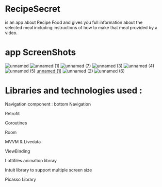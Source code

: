 # RecipeSecret

is an app about Recipe Food and gives you full information about the selected meal including instructions of how to make that meal provided by a video.

# app ScreenShots
![unnamed](https://user-images.githubusercontent.com/104698688/189448336-e035da5f-23b3-45be-88d4-57305f3766d1.jpg)
![unnamed (1)](https://user-images.githubusercontent.com/104698688/189447947-955b8118-571c-4bb1-9a3b-01a2482476b8.jpg)
![unnamed (7)](https://user-images.githubusercontent.com/104698688/189447552-f8f5ce21-d31c-457a-bc4d-79f8b2899cba.jpg)
![unnamed (3)](https://user-images.githubusercontent.com/104698688/189447555-10bcd3e8-39b5-4d9b-aa98-318536f3fe13.jpg)
![unnamed (4)](https://user-images.githubusercontent.com/104698688/189447557-e1564548-4459-4c8d-a99d-1df41165b57d.jpg)
![unnamed (5)](https://user-images.githubusercontent.com/104698688/189447562-f6c36ec8-42f6-4411-9b8e-55ad70b0eacd.jpg)
[unnamed (1)](https://user-images.githubusercontent.com/104698688/189447570-6f4d47b1-df8d-45ba-8101-299b9bea0251.jpg)
![unnamed (2)](https://user-images.githubusercontent.com/104698688/189447572-4c7b0350-3c7c-447a-ace8-95130ecfc08a.jpg)
![unnamed (6)](https://user-images.githubusercontent.com/104698688/189447545-255bfc3a-e447-4eb7-8e6a-f0e83a020701.jpg)


# Libraries and technologies used :

Navigation component : bottom Navigation

Retrofit

Coroutines

Room

MVVM & Livedata

ViewBinding

Lottifiles animation librray

Intuit library to support multiple screen size

Picasso Library 



